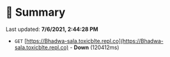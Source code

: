 # 📖 Summary
Last updated: **7/6/2021, 2:44:28 PM**

- `GET` [https://Bhadwa-sala.toxicblte.repl.co](https://Bhadwa-sala.toxicblte.repl.co) - **Down** (120412ms)
